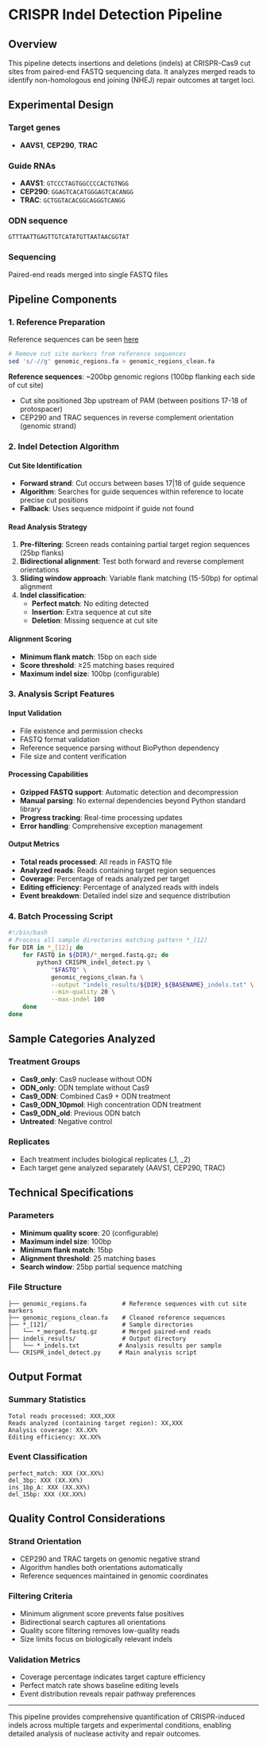 # CRISPR Indel Detection Pipeline

## Overview
This pipeline detects insertions and deletions (indels) at CRISPR-Cas9 cut sites from paired-end FASTQ sequencing data. It analyzes merged reads to identify non-homologous end joining (NHEJ) repair outcomes at target loci.

## Experimental Design

### Target genes
- **AAVS1**, **CEP290**, **TRAC**

### Guide RNAs
- **AAVS1**: `GTCCCTAGTGGCCCCACTGTNGG`
- **CEP290**: `GGAGTCACATGGGAGTCACANGG` 
- **TRAC**: `GCTGGTACACGGCAGGGTCANGG`

### ODN sequence
`GTTTAATTGAGTTGTCATATGTTAATAACGGTAT`

### Sequencing
Paired-end reads merged into single FASTQ files

## Pipeline Components

### 1. Reference Preparation

Reference sequences can be seen [here](genomic_regions.fa)

```bash
# Remove cut site markers from reference sequences
sed 's/-//g' genomic_regions.fa > genomic_regions_clean.fa
```

**Reference sequences**: ~200bp genomic regions (100bp flanking each side of cut site)
- Cut site positioned 3bp upstream of PAM (between positions 17-18 of protospacer)
- CEP290 and TRAC sequences in reverse complement orientation (genomic strand)

### 2. Indel Detection Algorithm

#### Cut Site Identification
- **Forward strand**: Cut occurs between bases 17|18 of guide sequence
- **Algorithm**: Searches for guide sequences within reference to locate precise cut positions
- **Fallback**: Uses sequence midpoint if guide not found

#### Read Analysis Strategy
1. **Pre-filtering**: Screen reads containing partial target region sequences (25bp flanks)
2. **Bidirectional alignment**: Test both forward and reverse complement orientations
3. **Sliding window approach**: Variable flank matching (15-50bp) for optimal alignment
4. **Indel classification**:
   - **Perfect match**: No editing detected
   - **Insertion**: Extra sequence at cut site
   - **Deletion**: Missing sequence at cut site

#### Alignment Scoring
- **Minimum flank match**: 15bp on each side
- **Score threshold**: ≥25 matching bases required
- **Maximum indel size**: 100bp (configurable)

### 3. Analysis Script Features

#### Input Validation
- File existence and permission checks
- FASTQ format validation
- Reference sequence parsing without BioPython dependency
- File size and content verification

#### Processing Capabilities
- **Gzipped FASTQ support**: Automatic detection and decompression
- **Manual parsing**: No external dependencies beyond Python standard library
- **Progress tracking**: Real-time processing updates
- **Error handling**: Comprehensive exception management

#### Output Metrics
- **Total reads processed**: All reads in FASTQ file
- **Analyzed reads**: Reads containing target region sequences
- **Coverage**: Percentage of reads analyzed per target
- **Editing efficiency**: Percentage of analyzed reads with indels
- **Event breakdown**: Detailed indel size and sequence distribution

### 4. Batch Processing Script

```bash
#!/bin/bash
# Process all sample directories matching pattern *_[12]
for DIR in *_[12]; do
    for FASTQ in ${DIR}/*_merged.fastq.gz; do
        python3 CRISPR_indel_detect.py \
            "$FASTQ" \
            genomic_regions_clean.fa \
            --output "indels_results/${DIR}_${BASENAME}_indels.txt" \
            --min-quality 20 \
            --max-indel 100
    done
done
```

## Sample Categories Analyzed

### Treatment Groups
- **Cas9_only**: Cas9 nuclease without ODN
- **ODN_only**: ODN template without Cas9
- **Cas9_ODN**: Combined Cas9 + ODN treatment
- **Cas9_ODN_10pmol**: High concentration ODN treatment
- **Cas9_ODN_old**: Previous ODN batch
- **Untreated**: Negative control

### Replicates
- Each treatment includes biological replicates (_1, _2)
- Each target gene analyzed separately (AAVS1, CEP290, TRAC)

## Technical Specifications

### Parameters
- **Minimum quality score**: 20 (configurable)
- **Maximum indel size**: 100bp
- **Minimum flank match**: 15bp
- **Alignment threshold**: 25 matching bases
- **Search window**: 25bp partial sequence matching

### File Structure
```
├── genomic_regions.fa          # Reference sequences with cut site markers
├── genomic_regions_clean.fa    # Cleaned reference sequences
├── *_[12]/                     # Sample directories
│   └── *_merged.fastq.gz       # Merged paired-end reads
├── indels_results/             # Output directory
│   └── *_indels.txt           # Analysis results per sample
└── CRISPR_indel_detect.py     # Main analysis script
```

## Output Format

### Summary Statistics
```
Total reads processed: XXX,XXX
Reads analyzed (containing target region): XX,XXX
Analysis coverage: XX.XX%
Editing efficiency: XX.XX%
```

### Event Classification
```
perfect_match: XXX (XX.XX%)
del_3bp: XXX (XX.XX%)
ins_1bp_A: XXX (XX.XX%)
del_15bp: XXX (XX.XX%)
```

## Quality Control Considerations

### Strand Orientation
- CEP290 and TRAC targets on genomic negative strand
- Algorithm handles both orientations automatically
- Reference sequences maintained in genomic coordinates

### Filtering Criteria
- Minimum alignment score prevents false positives
- Bidirectional search captures all orientations
- Quality score filtering removes low-quality reads
- Size limits focus on biologically relevant indels

### Validation Metrics
- Coverage percentage indicates target capture efficiency
- Perfect match rate shows baseline editing levels
- Event distribution reveals repair pathway preferences

---

This pipeline provides comprehensive quantification of CRISPR-induced indels across multiple targets and experimental conditions, enabling detailed analysis of nuclease activity and repair outcomes.
